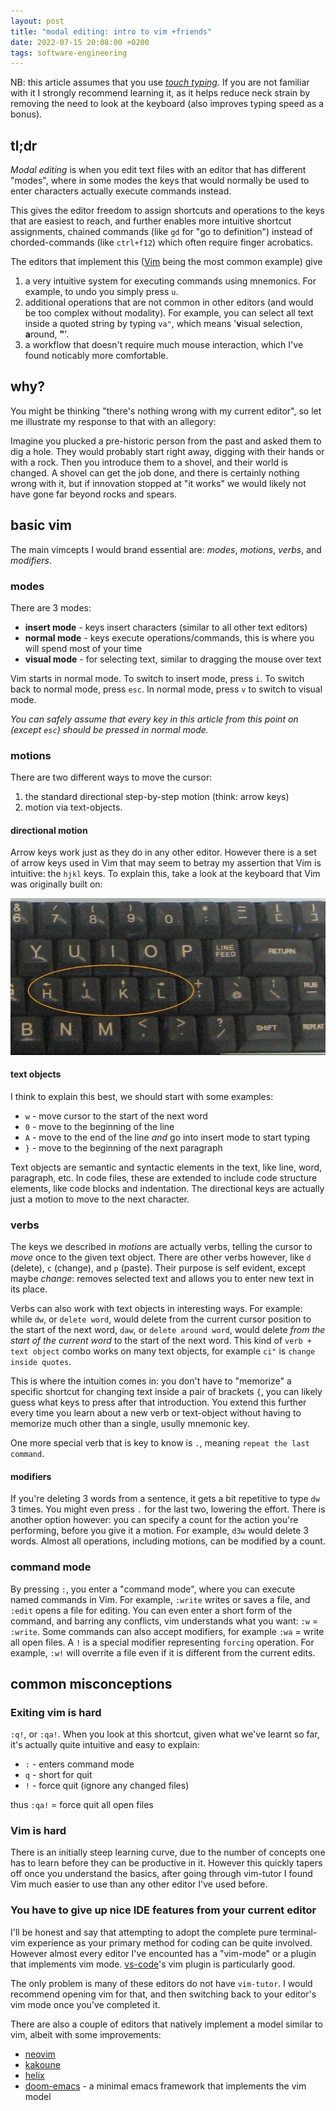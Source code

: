 ```yaml
---
layout: post
title: "modal editing: intro to vim +friends"
date: 2022-07-15 20:08:00 +0200
tags: software-engineering
---
```


NB: this article assumes that you use _[touch typing](https://en.wikipedia.org/wiki/Touch_typing)_. 
If you are not familiar with it I strongly recommend learning it, 
as it helps reduce neck strain by removing the need to look at the keyboard 
(also improves typing speed as a bonus).

## tl;dr 

_Modal editing_ is when you edit text files with an editor that has different "modes", 
where in some modes the keys that would normally be used to enter characters actually execute commands instead.

This gives the editor freedom to assign shortcuts and operations to the keys that are easiest to reach,
and further enables more intuitive shortcut assignments, 
chained commands (like `gd` for "go to definition") 
instead of chorded-commands (like `ctrl+f12`)
which often require finger acrobatics.

The editors that implement this ([Vim](https://www.vim.org) being the most common example) give
1. a very intuitive system for executing commands using mnemonics.
For example, to undo you simply press `u`.
2. additional operations that are not common in other editors (and would be too complex without modality).
For example, you can select all text inside a quoted string by typing `va"`, which means '**v**isual selection, **a**round, **"**'.
3. a workflow that doesn't require much mouse interaction, which I've found noticably more comfortable.

## why?

You might be thinking "there's nothing wrong with my current editor", 
so let me illustrate my response to that with an allegory:

Imagine you plucked a pre-historic person from the past and asked them to dig a hole.
They would probably start right away, digging with their hands or with a rock.
Then you introduce them to a shovel, and their world is changed.
A shovel can get the job done, and there is certainly nothing wrong with it,
but if innovation stopped at "it works" we would likely not have gone far beyond rocks and spears.

## basic vim

The main vimcepts I would brand essential are: _modes_, _motions_, _verbs_, and _modifiers_.

### modes
There are 3 modes: 
- **insert mode** - keys insert characters (similar to all other text editors)
- **normal mode** - keys execute operations/commands, this is where you will spend most of your time
- **visual mode** - for selecting text, similar to dragging the mouse over text

Vim starts in normal mode. To switch to insert mode, press `i`.
To switch back to normal mode, press `esc`.
In normal mode, press `v` to switch to visual mode.

_You can safely assume that every key in this article from this point on (except `esc`) should be pressed in normal mode._

### motions
There are two different ways to move the cursor: 
1. the standard directional step-by-step motion (think: arrow keys)
2. motion via text-objects.

#### directional motion
Arrow keys work just as they do in any other editor.
However there is a set of arrow keys used in Vim that may seem to betray my assertion that Vim is intuitive: the `hjkl` keys.
To explain this, take a look at the keyboard that Vim was originally built on:

![vim keyboard](/assets/vim-keyboard.jpg)

#### text objects
I think to explain this best, we should start with some examples:
- `w` - move cursor to the start of the next word
- `0` - move to the beginning of the line
- `A` - move to the end of the line _and_ go into insert mode to start typing
- `}` - move to the beginning of the next paragraph

Text objects are semantic and syntactic elements in the text, like line, word, paragraph, etc.
In code files, these are extended to include code structure elements, like code blocks and indentation.
The directional keys are actually just a motion to move to the next character.

### verbs
The keys we described in _motions_ are actually verbs, telling the cursor to _move_ once to the given text object.
There are other verbs however, like `d` (delete), `c` (change), and `p` (paste).
Their purpose is self evident, except maybe _change_: removes selected text and allows you to enter new text in its place.

Verbs can also work with text objects in interesting ways.
For example: while `dw`, or `delete word`, would delete from the current cursor position to the start of the next word,
`daw`, or `delete around word`, would delete _from the start of the current word_ to the start of the next word.
This kind of `verb + text object` combo works on many text objects, for example `ci"` is `change inside quotes`.

This is where the intuition comes in: you don't have to "memorize" a specific shortcut for changing text inside a pair of brackets `{`,
you can likely guess what keys to press after that introduction.
You extend this further every time you learn about a new verb or text-object without having to memorize much other than a single, usully mnemonic key.

One more special verb that is key to know is `.`, meaning `repeat the last command`.

#### modifiers
If you're deleting 3 words from a sentence, it gets a bit repetitive to type `dw` 3 times.
You might even press `.` for the last two, lowering the effort.
There is another option however: you can specify a count for the action you're performing, before you give it a motion.
For example, `d3w` would delete 3 words.
Almost all operations, including motions, can be modified by a count.

### command mode
By pressing `:`, you enter a "command mode", where you can execute named commands in Vim.
For example, `:write` writes or saves a file, and `:edit` opens a file for editing.
You can even enter a short form of the command, and barring any conflicts, vim understands what you want: `:w` = `:write`.
Some commands can also accept modifiers, for example `:wa` = write all open files.
A `!` is a special modifier representing `forcing` operation.
For example, `:w!` will overrite a file even if it is different from the current edits.

## common misconceptions
### Exiting vim is hard
`:q!`, or `:qa!`. 
When you look at this shortcut, given what we've learnt so far, it's actually quite intuitive and easy to explain:
- `:` - enters command mode
- `q` - short for quit
- `!` - force quit (ignore any changed files)

thus `:qa!` = force quit all open files

### Vim is hard
There is an initially steep learning curve, due to the number of concepts one has to learn before they can be productive in it.
However this quickly tapers off once you understand the basics, 
after going through vim-tutor I found Vim much easier to use than any other editor I've used before.

### You have to give up nice IDE features from your current editor
I'll be honest and say that attempting to adopt the complete pure terminal-vim experience as your primary method for coding can be quite involved.
However almost every editor I've encounted has a "vim-mode" or a plugin that implements vim mode.
[vs-code](https://code.visualstudio.com)'s vim plugin is particularly good.

The only problem is many of these editors do not have `vim-tutor`. 
I would recommend opening vim for that, and then switching back to your editor's vim mode once you've completed it.

There are also a couple of editors that natively implement a model similar to vim, albeit with some improvements:
- [neovim](https://neovim.io)
- [kakoune](https://kakoune.org)
- [helix](https://helix-editor.com)
- [doom-emacs](https://doomemacs.org) - a minimal emacs framework that implements the vim model


